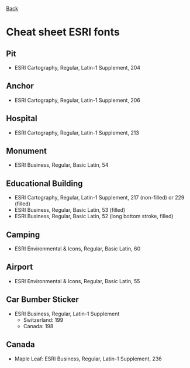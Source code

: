 [Back](README.md)

# Cheat sheet ESRI fonts
## Pit
- ESRI Cartography, Regular, Latin-1 Supplement, 204

## Anchor
- ESRI Cartography, Regular, Latin-1 Supplement, 206

## Hospital
- ESRI Cartography, Regular, Latin-1 Supplement, 213

## Monument
- ESRI Business, Regular, Basic Latin, 54

## Educational Building
- ESRI Cartography, Regular, Latin-1 Supplement, 217 (non-filled) or 229 (filled)
- ESRI Business, Regular, Basic Latin, 53 (filled)
- ESRI Business, Regular, Basic Latin, 52 (long bottom stroke, filled)

## Camping
- ESRI Environmental & Icons, Regular, Basic Latin, 60

## Airport
- ESRI Environmental & Icons, Regular, Basic Latin, 55

## Car Bumber Sticker
- ESRI Business, Regular, Latin-1 Supplement
  - Switzerland: 199
  - Canada: 198
  
## Canada
- Maple Leaf: ESRI Business, Regular, Latin-1 Supplement, 236
